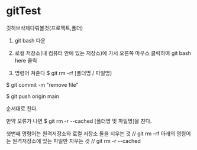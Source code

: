 # gitTest
깃허브삭제다뤄볼것(프로젝트,폴더)

1. git bash 다운

2. 로컬 저장소(내 컴퓨터 안에 있는 저장소)에 가서 오른쪽 마우스 클릭하여 git bash here 클릭

3. 명령어 쳐준다
$ git rm -rf [폴더명 / 파일명]

$ git commit -m "remove file"

$ git push origin main

순서대로 친다.

만약 오류가 나면 
$ git rm -r --cached [폴더명 및 파일명]을 친다.

첫번째 명령어는 원격저장소와 로컬 저장소 둘을 지우는 것 // git rm -rf
아래의 명령어는 원격저장소에 있는 파일만 지우는 것 // git rm -r --cached
